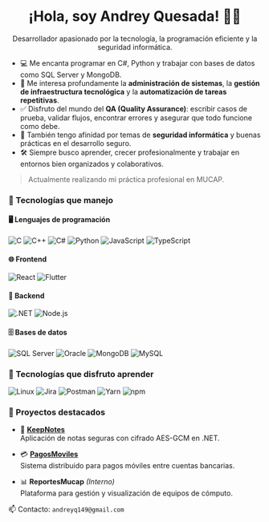 <h1 align="center">¡Hola, soy Andrey Quesada! 👨‍💻</h1>
<p align="center">
  Desarrollador apasionado por la tecnología, la programación eficiente y la seguridad informática.

- 💻 Me encanta programar en C#, Python y trabajar con bases de datos como SQL Server y MongoDB.  
- 🧠 Me interesa profundamente la **administración de sistemas**, la **gestión de infraestructura tecnológica** y la **automatización de tareas repetitivas**.
- ✅ Disfruto del mundo del **QA (Quality Assurance)**: escribir casos de prueba, validar flujos, encontrar errores y asegurar que todo funcione como debe.
- 🔐 También tengo afinidad por temas de **seguridad informática** y buenas prácticas en el desarrollo seguro.
- 🛠️ Siempre busco aprender, crecer profesionalmente y trabajar en entornos bien organizados y colaborativos.

> Actualmente realizando mi práctica profesional en MUCAP.
</p>

### 🚀 Tecnologías que manejo

#### 🖥️ Lenguajes de programación
![C](https://img.shields.io/badge/C-00599C?style=for-the-badge&logo=c&logoColor=white)
![C++](https://img.shields.io/badge/C++-00599C?style=for-the-badge&logo=c%2B%2B&logoColor=white)
![C#](https://img.shields.io/badge/C%23-68217A?style=for-the-badge&logo=c-sharp&logoColor=white)
![Python](https://img.shields.io/badge/Python-3776AB?style=for-the-badge&logo=python&logoColor=white)
![JavaScript](https://img.shields.io/badge/JavaScript-F7DF1E?style=for-the-badge&logo=javascript&logoColor=black)
![TypeScript](https://img.shields.io/badge/TypeScript-3178C6?style=for-the-badge&logo=typescript&logoColor=white)

#### 🌐 Frontend
![React](https://img.shields.io/badge/React-61DAFB?style=for-the-badge&logo=react&logoColor=black)
![Flutter](https://img.shields.io/badge/Flutter-02569B?style=for-the-badge&logo=flutter&logoColor=white)

#### 🧠 Backend
![.NET](https://img.shields.io/badge/.NET-512BD4?style=for-the-badge&logo=dotnet&logoColor=white)
![Node.js](https://img.shields.io/badge/Node.js-339933?style=for-the-badge&logo=node.js&logoColor=white)

#### 🗄️ Bases de datos
![SQL Server](https://img.shields.io/badge/SQL_Server-CC2927?style=for-the-badge&logo=microsoftsqlserver&logoColor=white)
![Oracle](https://img.shields.io/badge/Oracle-F80000?style=for-the-badge&logo=oracle&logoColor=white)
![MongoDB](https://img.shields.io/badge/MongoDB-47A248?style=for-the-badge&logo=mongodb&logoColor=white)
![MySQL](https://img.shields.io/badge/MySQL-00758F?style=for-the-badge&logo=mysql&logoColor=white)

### 🚀 Tecnologías que disfruto aprender

![Linux](https://img.shields.io/badge/Linux-FCC624?style=for-the-badge&logo=linux&logoColor=black)
![Jira](https://img.shields.io/badge/Jira-0052CC?style=for-the-badge&logo=jira&logoColor=white)
![Postman](https://img.shields.io/badge/Postman-FF6C37?style=for-the-badge&logo=postman&logoColor=white)
![Yarn](https://img.shields.io/badge/Yarn-2C8EBB?style=for-the-badge&logo=yarn&logoColor=white)
![npm](https://img.shields.io/badge/npm-CB3837?style=for-the-badge&logo=npm&logoColor=white)

### 📌 Proyectos destacados

- 🔐 **[KeepNotes](https://github.com/Arkvoodle7/KeepNotes)**  
  Aplicación de notas seguras con cifrado AES-GCM en .NET.

- 💳 **[PagosMoviles](https://github.com/Arkvoodle7/PagosMoviles)**  
  Sistema distribuido para pagos móviles entre cuentas bancarias.

- 📊 **ReportesMucap** *(Interno)*  
  Plataforma para gestión y visualización de equipos de cómputo.

📫 Contacto: `andreyq149@gmail.com`

